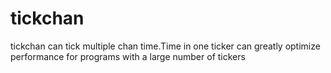 # tickchan
tickchan can tick multiple chan time.Time in one ticker
can greatly optimize performance for programs with a large number of tickers

